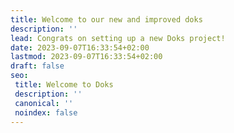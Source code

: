 ```yaml
---
title: Welcome to our new and improved doks
description: ''
lead: Congrats on setting up a new Doks project!
date: 2023-09-07T16:33:54+02:00
lastmod: 2023-09-07T16:33:54+02:00
draft: false
seo:
 title: Welcome to Doks
 description: ''
 canonical: ''
 noindex: false
---
```

